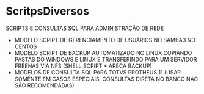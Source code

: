 # ScritpsDiversos

SCRIPTS E CONSULTAS SQL PARA ADMINISTRAÇÃO DE REDE

- MODELO SCRIPT DE GERENCIAMENTO DE USUÁRIOS NO SAMBA3 NO CENTOS
- MODELO SCRIPT DE BACKUP AUTOMATIZADO NO LINUX COPIANDO PASTAS DO WINDOWS E LINUX E TRANSFERINDO PARA UM SERVIDOR FREENAS VIA NFS (SHELL SCRIPT + ARECA BACKUP)
- MODELOS DE CONSULTA SQL PARA TOTVS PROTHEUS 11 (USAR SOMENTE EM CASOS ESPECIAIS, CONSULTAS DIRETA NO BANCO NÃO SÃO RECOMENDADAS)